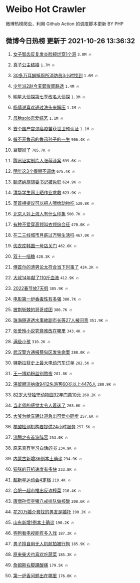# Weibo Hot Crawler 



微博热榜爬虫，利用 Github Action 的调度脚本更新 BY PHP 


## 微博今日热榜 更新于 2021-10-26 13:36:32 
1. [女子智齿反复发炎脸颊烂穿1个洞](https://s.weibo.com/weibo?q=%23%E5%A5%B3%E5%AD%90%E6%99%BA%E9%BD%BF%E5%8F%8D%E5%A4%8D%E5%8F%91%E7%82%8E%E8%84%B8%E9%A2%8A%E7%83%82%E7%A9%BF1%E4%B8%AA%E6%B4%9E%23&Refer=top) `3.0M 🔥` 

1. [真子公主结婚](https://s.weibo.com/weibo?q=%23%E7%9C%9F%E5%AD%90%E5%85%AC%E4%B8%BB%E7%BB%93%E5%A9%9A%23&Refer=top) `1.7M 🔥` 

1. [30多万耳蜗掉厕所消防员3小时找到](https://s.weibo.com/weibo?q=%2330%E5%A4%9A%E4%B8%87%E8%80%B3%E8%9C%97%E6%8E%89%E5%8E%95%E6%89%80%E6%B6%88%E9%98%B2%E5%91%983%E5%B0%8F%E6%97%B6%E6%89%BE%E5%88%B0%23&Refer=top) `1.6M 🔥` 

1. [少年派2赵今麦郭俊辰路透](https://s.weibo.com/weibo?q=%23%E5%B0%91%E5%B9%B4%E6%B4%BE2%E8%B5%B5%E4%BB%8A%E9%BA%A6%E9%83%AD%E4%BF%8A%E8%BE%B0%E8%B7%AF%E9%80%8F%23&Refer=top) `1.4M 🔥` 

1. [明星大侦探第七季改名大侦探](https://s.weibo.com/weibo?q=%23%E6%98%8E%E6%98%9F%E5%A4%A7%E4%BE%A6%E6%8E%A2%E7%AC%AC%E4%B8%83%E5%AD%A3%E6%94%B9%E5%90%8D%E5%A4%A7%E4%BE%A6%E6%8E%A2%23&Refer=top) `1.3M 🔥` 

1. [杨倩说喜欢通过洗头来解压](https://s.weibo.com/weibo?q=%23%E6%9D%A8%E5%80%A9%E8%AF%B4%E5%96%9C%E6%AC%A2%E9%80%9A%E8%BF%87%E6%B4%97%E5%A4%B4%E6%9D%A5%E8%A7%A3%E5%8E%8B%23&Refer=top) `1.1M 🔥` 

1. [母胎solo恋爱综艺](https://s.weibo.com/weibo?q=%23%E6%AF%8D%E8%83%8Esolo%E6%81%8B%E7%88%B1%E7%BB%BC%E8%89%BA%23&Refer=top) `1.1M 🔥` 

1. [首个国产宫颈癌疫苗获世卫预认证](https://s.weibo.com/weibo?q=%23%E9%A6%96%E4%B8%AA%E5%9B%BD%E4%BA%A7%E5%AE%AB%E9%A2%88%E7%99%8C%E7%96%AB%E8%8B%97%E8%8E%B7%E4%B8%96%E5%8D%AB%E9%A2%84%E8%AE%A4%E8%AF%81%23&Refer=top) `1.1M 🔥` 

1. [躲不开鲁迅的鲁迅孙子的一生](https://s.weibo.com/weibo?q=%23%E8%BA%B2%E4%B8%8D%E5%BC%80%E9%B2%81%E8%BF%85%E7%9A%84%E9%B2%81%E8%BF%85%E5%AD%99%E5%AD%90%E7%9A%84%E4%B8%80%E7%94%9F%23&Refer=top) `906.4K 🔥` 

1. [豆瓣崩了](https://s.weibo.com/weibo?q=%23%E8%B1%86%E7%93%A3%E5%B4%A9%E4%BA%86%23&Refer=top) `705.7K 🔥` 

1. [腾讯证实制片人张萌涉案](https://s.weibo.com/weibo?q=%23%E8%85%BE%E8%AE%AF%E8%AF%81%E5%AE%9E%E5%88%B6%E7%89%87%E4%BA%BA%E5%BC%A0%E8%90%8C%E6%B6%89%E6%A1%88%23&Refer=top) `699.6K 🔥` 

1. [明年这3个假期不调休](https://s.weibo.com/weibo?q=%23%E6%98%8E%E5%B9%B4%E8%BF%993%E4%B8%AA%E5%81%87%E6%9C%9F%E4%B8%8D%E8%B0%83%E4%BC%91%23&Refer=top) `675.4K 🔥` 

1. [额济纳旗旗委书记被免职](https://s.weibo.com/weibo?q=%23%E9%A2%9D%E6%B5%8E%E7%BA%B3%E6%97%97%E6%97%97%E5%A7%94%E4%B9%A6%E8%AE%B0%E8%A2%AB%E5%85%8D%E8%81%8C%23&Refer=top) `624.9K 🔥` 

1. [清华学生网上晒作业求救](https://s.weibo.com/weibo?q=%23%E6%B8%85%E5%8D%8E%E5%AD%A6%E7%94%9F%E7%BD%91%E4%B8%8A%E6%99%92%E4%BD%9C%E4%B8%9A%E6%B1%82%E6%95%91%23&Refer=top) `623.9K 🔥` 

1. [英首相提议可以把人喂给动物吃](https://s.weibo.com/weibo?q=%23%E8%8B%B1%E9%A6%96%E7%9B%B8%E6%8F%90%E8%AE%AE%E5%8F%AF%E4%BB%A5%E6%8A%8A%E4%BA%BA%E5%96%82%E7%BB%99%E5%8A%A8%E7%89%A9%E5%90%83%23&Refer=top) `520.8K 🔥` 

1. [北京人对上海人有什么印象](https://s.weibo.com/weibo?q=%23%E5%8C%97%E4%BA%AC%E4%BA%BA%E5%AF%B9%E4%B8%8A%E6%B5%B7%E4%BA%BA%E6%9C%89%E4%BB%80%E4%B9%88%E5%8D%B0%E8%B1%A1%23&Refer=top) `500.7K 🔥` 

1. [有种不爱穿高领叫衣领综合征](https://s.weibo.com/weibo?q=%23%E6%9C%89%E7%A7%8D%E4%B8%8D%E7%88%B1%E7%A9%BF%E9%AB%98%E9%A2%86%E5%8F%AB%E8%A1%A3%E9%A2%86%E7%BB%BC%E5%90%88%E5%BE%81%23&Refer=top) `470.0K 🔥` 

1. [在二三线城市月薪过万够生活吗](https://s.weibo.com/weibo?q=%23%E5%9C%A8%E4%BA%8C%E4%B8%89%E7%BA%BF%E5%9F%8E%E5%B8%82%E6%9C%88%E8%96%AA%E8%BF%87%E4%B8%87%E5%A4%9F%E7%94%9F%E6%B4%BB%E5%90%97%23&Refer=top) `467.0K 🔥` 

1. [优衣库韩国一号店关门](https://s.weibo.com/weibo?q=%23%E4%BC%98%E8%A1%A3%E5%BA%93%E9%9F%A9%E5%9B%BD%E4%B8%80%E5%8F%B7%E5%BA%97%E5%85%B3%E9%97%A8%23&Refer=top) `462.6K 🔥` 

1. [双十一喵糖](https://s.weibo.com/weibo?q=%23%E5%8F%8C%E5%8D%81%E4%B8%80%E5%96%B5%E7%B3%96%23&Refer=top) `428.3K 🔥` 

1. [傅首尔的渣男论太符合当下时事了](https://s.weibo.com/weibo?q=%23%E5%82%85%E9%A6%96%E5%B0%94%E7%9A%84%E6%B8%A3%E7%94%B7%E8%AE%BA%E5%A4%AA%E7%AC%A6%E5%90%88%E5%BD%93%E4%B8%8B%E6%97%B6%E4%BA%8B%E4%BA%86%23&Refer=top) `424.2K 🔥` 

1. [大叔14年献了110斤血液](https://s.weibo.com/weibo?q=%23%E5%A4%A7%E5%8F%9414%E5%B9%B4%E7%8C%AE%E4%BA%86110%E6%96%A4%E8%A1%80%E6%B6%B2%23&Refer=top) `412.9K 🔥` 

1. [2022春节放7天假](https://s.weibo.com/weibo?q=%232022%E6%98%A5%E8%8A%82%E6%94%BE7%E5%A4%A9%E5%81%87%23&Refer=top) `385.9K 🔥` 

1. [电影第一炉香毒性有多强](https://s.weibo.com/weibo?q=%23%E7%94%B5%E5%BD%B1%E7%AC%AC%E4%B8%80%E7%82%89%E9%A6%99%E6%AF%92%E6%80%A7%E6%9C%89%E5%A4%9A%E5%BC%BA%23&Refer=top) `380.7K 🔥` 

1. [披荆斩棘的哥哥成团](https://s.weibo.com/weibo?q=%23%E6%8A%AB%E8%8D%86%E6%96%A9%E6%A3%98%E7%9A%84%E5%93%A5%E5%93%A5%E6%88%90%E5%9B%A2%23&Refer=top) `380.7K 🔥` 

1. [珠海隧道透水事故副市长等27人被问责](https://s.weibo.com/weibo?q=%23%E7%8F%A0%E6%B5%B7%E9%9A%A7%E9%81%93%E9%80%8F%E6%B0%B4%E4%BA%8B%E6%95%85%E5%89%AF%E5%B8%82%E9%95%BF%E7%AD%8927%E4%BA%BA%E8%A2%AB%E9%97%AE%E8%B4%A3%23&Refer=top) `351.9K 🔥` 

1. [张爱玲小说究竟难改在哪里](https://s.weibo.com/weibo?q=%23%E5%BC%A0%E7%88%B1%E7%8E%B2%E5%B0%8F%E8%AF%B4%E7%A9%B6%E7%AB%9F%E9%9A%BE%E6%94%B9%E5%9C%A8%E5%93%AA%E9%87%8C%23&Refer=top) `343.4K 🔥` 

1. [满级小孩](https://s.weibo.com/weibo?q=%E6%BB%A1%E7%BA%A7%E5%B0%8F%E5%AD%A9&Refer=top) `310.2K 🔥` 

1. [武汉警方通报蔡甸区发生命案](https://s.weibo.com/weibo?q=%23%E6%AD%A6%E6%B1%89%E8%AD%A6%E6%96%B9%E9%80%9A%E6%8A%A5%E8%94%A1%E7%94%B8%E5%8C%BA%E5%8F%91%E7%94%9F%E5%91%BD%E6%A1%88%23&Refer=top) `288.0K 🔥` 

1. [特斯拉获史上最大电动汽车订单](https://s.weibo.com/weibo?q=%23%E7%89%B9%E6%96%AF%E6%8B%89%E8%8E%B7%E5%8F%B2%E4%B8%8A%E6%9C%80%E5%A4%A7%E7%94%B5%E5%8A%A8%E6%B1%BD%E8%BD%A6%E8%AE%A2%E5%8D%95%23&Refer=top) `282.5K 🔥` 

1. [王一博劝粉丝别熬夜](https://s.weibo.com/weibo?q=%23%E7%8E%8B%E4%B8%80%E5%8D%9A%E5%8A%9D%E7%B2%89%E4%B8%9D%E5%88%AB%E7%86%AC%E5%A4%9C%23&Refer=top) `281.8K 🔥` 

1. [滞留额济纳旗9412名游客60岁以上4476人](https://s.weibo.com/weibo?q=%23%E6%BB%9E%E7%95%99%E9%A2%9D%E6%B5%8E%E7%BA%B3%E6%97%979412%E5%90%8D%E6%B8%B8%E5%AE%A260%E5%B2%81%E4%BB%A5%E4%B8%8A4476%E4%BA%BA%23&Refer=top) `280.9K 🔥` 

1. [82岁大爷独守动物园32年门票10元](https://s.weibo.com/weibo?q=%2382%E5%B2%81%E5%A4%A7%E7%88%B7%E7%8B%AC%E5%AE%88%E5%8A%A8%E7%89%A9%E5%9B%AD32%E5%B9%B4%E9%97%A8%E7%A5%A810%E5%85%83%23&Refer=top) `268.2K 🔥` 

1. [当老师的感觉太令人着迷了](https://s.weibo.com/weibo?q=%23%E5%BD%93%E8%80%81%E5%B8%88%E7%9A%84%E6%84%9F%E8%A7%89%E5%A4%AA%E4%BB%A4%E4%BA%BA%E7%9D%80%E8%BF%B7%E4%BA%86%23&Refer=top) `263.6K 🔥` 

1. [大爷为给车辆让道急出可爱小碎步](https://s.weibo.com/weibo?q=%23%E5%A4%A7%E7%88%B7%E4%B8%BA%E7%BB%99%E8%BD%A6%E8%BE%86%E8%AE%A9%E9%81%93%E6%80%A5%E5%87%BA%E5%8F%AF%E7%88%B1%E5%B0%8F%E7%A2%8E%E6%AD%A5%23&Refer=top) `257.6K 🔥` 

1. [核酸检测机构要提供24小时服务](https://s.weibo.com/weibo?q=%23%E6%A0%B8%E9%85%B8%E6%A3%80%E6%B5%8B%E6%9C%BA%E6%9E%84%E8%A6%81%E6%8F%90%E4%BE%9B24%E5%B0%8F%E6%97%B6%E6%9C%8D%E5%8A%A1%23&Refer=top) `257.5K 🔥` 

1. [沸腾之夜首波阵容](https://s.weibo.com/weibo?q=%23%E6%B2%B8%E8%85%BE%E4%B9%8B%E5%A4%9C%E9%A6%96%E6%B3%A2%E9%98%B5%E5%AE%B9%23&Refer=top) `253.0K 🔥` 

1. [原来真有学习白话的书](https://s.weibo.com/weibo?q=%23%E5%8E%9F%E6%9D%A5%E7%9C%9F%E6%9C%89%E5%AD%A6%E4%B9%A0%E7%99%BD%E8%AF%9D%E7%9A%84%E4%B9%A6%23&Refer=top) `234.9K 🔥` 

1. [内蒙古新增36例本土确诊](https://s.weibo.com/weibo?q=%23%E5%86%85%E8%92%99%E5%8F%A4%E6%96%B0%E5%A2%9E36%E4%BE%8B%E6%9C%AC%E5%9C%9F%E7%A1%AE%E8%AF%8A%23&Refer=top) `234.9K 🔥` 

1. [猫咪的开机速度有多快](https://s.weibo.com/weibo?q=%23%E7%8C%AB%E5%92%AA%E7%9A%84%E5%BC%80%E6%9C%BA%E9%80%9F%E5%BA%A6%E6%9C%89%E5%A4%9A%E5%BF%AB%23&Refer=top) `233.8K 🔥` 

1. [超新星运动会4定档](https://s.weibo.com/weibo?q=%23%E8%B6%85%E6%96%B0%E6%98%9F%E8%BF%90%E5%8A%A8%E4%BC%9A4%E5%AE%9A%E6%A1%A3%23&Refer=top) `219.4K 🔥` 

1. [合肥一超市推出反诈榨菜](https://s.weibo.com/weibo?q=%23%E5%90%88%E8%82%A5%E4%B8%80%E8%B6%85%E5%B8%82%E6%8E%A8%E5%87%BA%E5%8F%8D%E8%AF%88%E6%A6%A8%E8%8F%9C%23&Refer=top) `210.4K 🔥` 

1. [唐僧孙悟空猪八戒排队做核酸](https://s.weibo.com/weibo?q=%23%E5%94%90%E5%83%A7%E5%AD%99%E6%82%9F%E7%A9%BA%E7%8C%AA%E5%85%AB%E6%88%92%E6%8E%92%E9%98%9F%E5%81%9A%E6%A0%B8%E9%85%B8%23&Refer=top) `208.6K 🔥` 

1. [花20万婚介费找的男友是婚托](https://s.weibo.com/weibo?q=%23%E8%8A%B120%E4%B8%87%E5%A9%9A%E4%BB%8B%E8%B4%B9%E6%89%BE%E7%9A%84%E7%94%B7%E5%8F%8B%E6%98%AF%E5%A9%9A%E6%89%98%23&Refer=top) `190.2K 🔥` 

1. [山东新增1例本土确诊](https://s.weibo.com/weibo?q=%23%E5%B1%B1%E4%B8%9C%E6%96%B0%E5%A2%9E1%E4%BE%8B%E6%9C%AC%E5%9C%9F%E7%A1%AE%E8%AF%8A%23&Refer=top) `190.2K 🔥` 

1. [狗狗看电视能有多入戏](https://s.weibo.com/weibo?q=%23%E7%8B%97%E7%8B%97%E7%9C%8B%E7%94%B5%E8%A7%86%E8%83%BD%E6%9C%89%E5%A4%9A%E5%85%A5%E6%88%8F%23&Refer=top) `187.3K 🔥` 

1. [男子擅自用无人机航拍被行拘](https://s.weibo.com/weibo?q=%23%E7%94%B7%E5%AD%90%E6%93%85%E8%87%AA%E7%94%A8%E6%97%A0%E4%BA%BA%E6%9C%BA%E8%88%AA%E6%8B%8D%E8%A2%AB%E8%A1%8C%E6%8B%98%23&Refer=top) `185.9K 🔥` 

1. [原来柴犬也喜欢吃蔬菜](https://s.weibo.com/weibo?q=%23%E5%8E%9F%E6%9D%A5%E6%9F%B4%E7%8A%AC%E4%B9%9F%E5%96%9C%E6%AC%A2%E5%90%83%E8%94%AC%E8%8F%9C%23&Refer=top) `185.3K 🔥` 

1. [詹姆斯右脚踝酸痛](https://s.weibo.com/weibo?q=%23%E8%A9%B9%E5%A7%86%E6%96%AF%E5%8F%B3%E8%84%9A%E8%B8%9D%E9%85%B8%E7%97%9B%23&Refer=top) `179.5K 🔥` 

1. [第一炉香问题出在哪里](https://s.weibo.com/weibo?q=%23%E7%AC%AC%E4%B8%80%E7%82%89%E9%A6%99%E9%97%AE%E9%A2%98%E5%87%BA%E5%9C%A8%E5%93%AA%E9%87%8C%23&Refer=top) `176.0K 🔥` 

